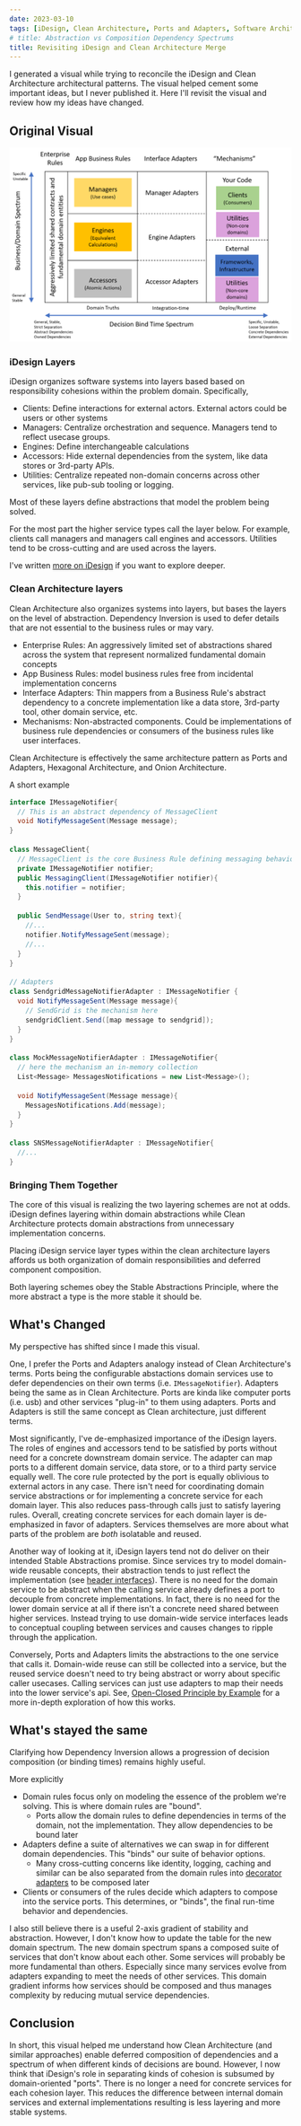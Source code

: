 ```yaml
---
date: 2023-03-10
tags: [iDesign, Clean Architecture, Ports and Adapters, Software Architecture]
# title: Abstraction vs Composition Dependency Spectrums
title: Revisiting iDesign and Clean Architecture Merge
---
```


<!-- TODO: do a sweep for potentially confusing terms to link
- iDesign
- Clean ARch
- Dependency Inversion
- ports & adapters?
- domain -->
<!-- TODO: rename file according to final title -->
I generated a visual while trying to reconcile the iDesign and Clean Architecture architectural patterns. The visual helped cement some important ideas, but I never published it. Here I'll revisit the visual and review how my ideas have changed.
<!--more-->

## Original Visual

![2 axis systems layering table](../../../static/post-media/SolidStructure-Refined/SolidStructureTable.png)

### iDesign Layers
iDesign organizes software systems into layers based based on responsibility cohesions within the problem domain. Specifically,
- Clients: Define interactions for external actors. External actors could be users or other systems
- Managers: Centralize orchestration and sequence. Managers tend to reflect usecase groups.
- Engines: Define interchangeable calculations
- Accessors: Hide external dependencies from the system, like data stores or 3rd-party APIs.
- Utilities: Centralize repeated non-domain concerns across other services, like pub-sub tooling or logging.

Most of these layers define abstractions that model the problem being solved.

For the most part the higher service types call the layer below. For example, clients call managers and managers call engines and accessors. Utilities tend to be cross-cutting and are used across the layers.

I've written [more on iDesign](../../posts/2020/2020-07-03-iDesign-Visual-Summary.md) if you want to explore deeper.

### Clean Architecture layers
Clean Architecture also organizes systems into layers, but bases the layers on the level of abstraction. Dependency Inversion is used to defer details that are not essential to the business rules or may vary.
- Enterprise Rules: An aggressively limited set of abstractions shared across the system that represent normalized fundamental domain concepts
- App Business Rules: model business rules free from incidental implementation concerns
- Interface Adapters: Thin mappers from a Business Rule's abstract dependency to a concrete implementation like a data store, 3rd-party tool, other domain service, etc.
- Mechanisms: Non-abstracted components. Could be implementations of business rule dependencies or consumers of the business rules like user interfaces.

Clean Architecture is effectively the same architecture pattern as Ports and Adapters, Hexagonal Architecture, and Onion Architecture.

A short example

```cs
interface IMessageNotifier{
  // This is an abstract dependency of MessageClient
  void NotifyMessageSent(Message message);
}

class MessageClient{
  // MessageClient is the core Business Rule defining messaging behavior
  private IMessageNotifier notifier;
  public MessagingClient(IMessageNotifier notifier){
    this.notifier = notifier;
  }

  public SendMessage(User to, string text){
    //...
    notifier.NotifyMessageSent(message);
    //...
  }
}

// Adapters
class SendgridMessageNotifierAdapter : IMessageNotifier {
  void NotifyMessageSent(Message message){
    // SendGrid is the mechanism here
    sendgridClient.Send([map message to sendgrid]);
  }
}

class MockMessageNotifierAdapter : IMessageNotifier{
  // here the mechanism an in-memory collection
  List<Message> MessagesNotifications = new List<Message>();

  void NotifyMessageSent(Message message){
    MessagesNotifications.Add(message);
  }
}

class SNSMessageNotifierAdapter : IMessageNotifier{
  //...
}
```

### Bringing Them Together

The core of this visual is realizing the two layering schemes are not at odds. 
iDesign defines layering within domain abstractions while Clean Architecture protects domain abstractions from unnecessary implementation concerns.

Placing iDesign service layer types within the clean architecture layers affords us both organization of domain responsibilities and deferred component composition.

Both layering schemes obey the Stable Abstractions Principle, where the more abstract a type is the more stable it should be.


## What's Changed

My perspective has shifted since I made this visual. 

One, I prefer the Ports and Adapters analogy instead of Clean Architecture's terms. Ports being the configurable abstactions domain services use to defer dependencies on their own terms (i.e. `IMessageNotifier`). Adapters being the same as in Clean Architecture. Ports are kinda like computer ports (i.e. usb) and other services "plug-in" to them using adapters. Ports and Adapters is still the same concept as Clean architecture, just different terms.

Most significantly, I've de-emphasized importance of the iDesign layers. The roles of engines and accessors tend to be satisfied by ports without need for a concrete downstream domain service. The adapter can map ports to a different domain service, data store, or to a third party service equally well. The core rule protected by the port is equally oblivious to external actors in any case. There isn't need for coordinating domain service abstractions or for implementing a concrete service for each domain layer. This also reduces pass-through calls just to satisfy layering rules. Overall, creating concrete services for each domain layer is de-emphasized in favor of adapters.
Services themselves are more about what parts of the problem are *both* isolatable and reused.

Another way of looking at it, iDesign layers tend not do deliver on their intended Stable Abstractions promise. Since services try to model domain-wide reusable concepts, their abstraction tends to just reflect the implementation (see [header interfaces](https://blog.ploeh.dk/2010/12/02/Interfacesarenotabstractions/#5003089a645f468bb76d44b61871bfdd)). There is no need for the domain service to be abstract when the calling service already defines a port to decouple from concrete implementations. In fact, there is no need for the lower domain service at all if there isn't a concrete need shared between higher services. Instead trying to use domain-wide service interfaces leads to conceptual coupling between services and causes changes to ripple through the application.

Conversely, Ports and Adapters limits the abstractions to the one service that calls it. Domain-wide reuse can still be collected into a service, but the reused service doesn't need to try being abstract or worry about specific caller usecases. Calling services can just use adapters to map their needs into the lower service's api. See, [Open-Closed Principle by Example](../../posts/Open-Closed-by-Example/2023-03-02-0-Intro-to-OCP.md) for a more in-depth exploration of how this works.

## What's stayed the same

Clarifying how Dependency Inversion allows a progression of decision composition (or binding times) remains highly useful.

More explicitly
- Domain rules focus only on modeling the essence of the problem we're solving. This is where domain rules are "bound".
  - Ports allow the domain rules to define dependencies in terms of the domain, not the implementation. They allow dependencies to be bound later
- Adapters define a suite of alternatives we can swap in for different domain dependencies. This "binds" our suite of behavior options.
  - Many cross-cutting concerns like identity, logging, caching and similar can be also separated from the domain rules into [decorator adapters](../../posts/Open-Closed-by-Example/2023-03-02-4-OCP-as-architecture.md#isolate-cross-cutting-concerns) to be composed later
- Clients or consumers of the rules decide which adapters to compose into the service ports. This determines, or "binds", the final run-time behavior and dependencies.

I also still believe there is a useful 2-axis gradient of stability and abstraction. However, I don't know how to update the table for the new domain spectrum. The new domain spectrum spans a composed suite of services that don't know about each other. Some services will probably be more fundamental than others. Especially since many services evolve from adapters expanding to meet the needs of other services. 
This domain gradient informs how services should be composed and thus manages complexity by reducing mutual service dependencies. 


## Conclusion

In short, this visual helped me understand how Clean Architecture (and similar approaches) enable deferred composition of dependencies and a spectrum of when different kinds of decisions are bound.
However, I now think that iDesign's role in separating kinds of cohesion is subsumed by domain-oriented "ports". There is no longer a need for concrete services for each cohesion layer. This reduces the difference between internal domain services and external implementations resulting is less layering and more stable systems.